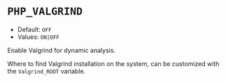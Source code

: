 # `PHP_VALGRIND`

* Default: `OFF`
* Values: `ON|OFF`

Enable Valgrind for dynamic analysis.

Where to find Valgrind installation on the system, can be customized with the
`Valgrind_ROOT` variable.
